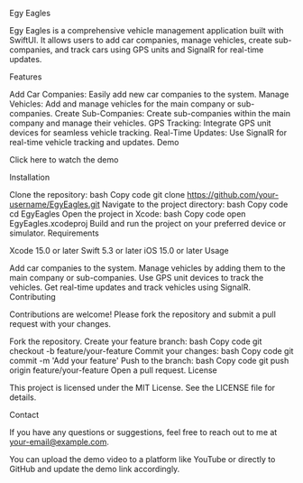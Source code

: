 Egy Eagles

Egy Eagles is a comprehensive vehicle management application built with SwiftUI. It allows users to add car companies, manage vehicles, create sub-companies, and track cars using GPS units and SignalR for real-time updates.

Features

Add Car Companies: Easily add new car companies to the system.
Manage Vehicles: Add and manage vehicles for the main company or sub-companies.
Create Sub-Companies: Create sub-companies within the main company and manage their vehicles.
GPS Tracking: Integrate GPS unit devices for seamless vehicle tracking.
Real-Time Updates: Use SignalR for real-time vehicle tracking and updates.
Demo

Click here to watch the demo

Installation

Clone the repository:
bash
Copy code
git clone https://github.com/your-username/EgyEagles.git
Navigate to the project directory:
bash
Copy code
cd EgyEagles
Open the project in Xcode:
bash
Copy code
open EgyEagles.xcodeproj
Build and run the project on your preferred device or simulator.
Requirements

Xcode 15.0 or later
Swift 5.3 or later
iOS 15.0 or later
Usage

Add car companies to the system.
Manage vehicles by adding them to the main company or sub-companies.
Use GPS unit devices to track the vehicles.
Get real-time updates and track vehicles using SignalR.
Contributing

Contributions are welcome! Please fork the repository and submit a pull request with your changes.

Fork the repository.
Create your feature branch:
bash
Copy code
git checkout -b feature/your-feature
Commit your changes:
bash
Copy code
git commit -m 'Add your feature'
Push to the branch:
bash
Copy code
git push origin feature/your-feature
Open a pull request.
License

This project is licensed under the MIT License. See the LICENSE file for details.

Contact

If you have any questions or suggestions, feel free to reach out to me at your-email@example.com.

You can upload the demo video to a platform like YouTube or directly to GitHub and update the demo link accordingly.
